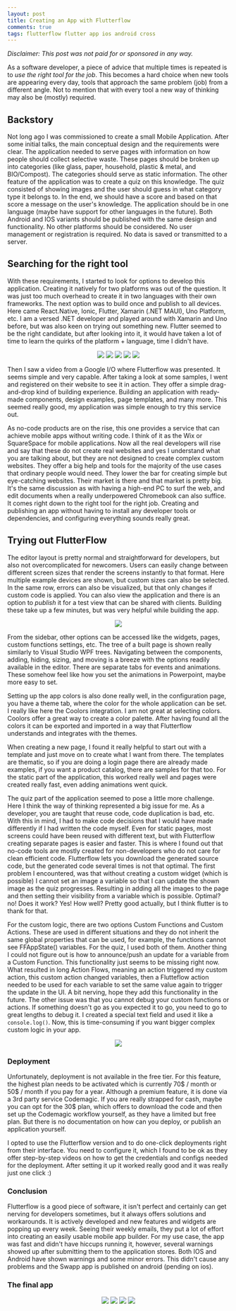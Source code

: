 ```yaml
---
layout: post
title: Creating an App with Flutterflow
comments: true
tags: flutterflow flutter app ios android cross
---
```


_Disclaimer: This post was not paid for or sponsored in any way._

As a software developer, a piece of advice that multiple times is repeated is to _use the right tool for the job_. This becomes a hard choice when new tools are appearing every day, tools that approach the same problem (job) from a different angle. Not to mention that with every tool a new way of thinking may also be (mostly) required.

## Backstory

Not long ago I was commissioned to create a small Mobile Application. After some initial talks, the main conceptual design and the requirements were clear. The application needed to serve pages with information on how people should collect selective waste. These pages should be broken up into categories (like glass, paper, household, plastic & metal, and BIO/Compost). The categories should serve as static information. The other feature of the application was to create a quiz on this knowledge. The quiz consisted of showing images and the user should guess in what category type it belongs to. In the end, we should have a score and based on that score a message on the user's knowledge. The application should be in one language (maybe have support for other languages in the future). Both Android and IOS variants should be published with the same design and functionality. No other platforms should be considered. No user management or registration is required. No data is saved or transmitted to a server.

## Searching for the right tool

With these requirements, I started to look for options to develop this application. Creating it natively for two platforms was out of the question. It was just too much overhead to create it in two languages with their own frameworks. The next option was to build once and publish to all devices. Here came React.Native, Ionic, Flutter, Xamarin (.NET MAUI), Uno Platform, etc. I am a versed .NET developer and played around with Xamarin and Uno before, but was also keen on trying out something new. Flutter seemed to be the right candidate, but after looking into it, it would have taken a lot of time to learn the quirks of the platform + language, time I didn't have.

<p align="center">
    <img src="{{ site.baseurl }}/images/flutterflow/react.png" class="imgHeight100"/>
    <img src="{{ site.baseurl }}/images/flutterflow/ionic.png" class="imgHeight100"/>
    <img src="{{ site.baseurl }}/images/flutterflow/maui.png" class="imgHeight100"/>
    <img src="{{ site.baseurl }}/images/flutterflow/flutter.png" class="imgHeight100"/>
    <img src="{{ site.baseurl }}/images/flutterflow/uno.png" class="imgHeight100"/>
</p>
    
Then I saw a video from a Google I/O where Flutterflow was presented. It seems simple and very capable. After taking a look at some samples, I went and registered on their website to see it in action. They offer a simple drag-and-drop kind of building experience. Building an application with ready-made components, design examples, page templates, and many more. This seemed really good, my application was simple enough to try this service out.

As no-code products are on the rise, this one provides a service that can achieve mobile apps without writing code. I think of it as the Wix or SquareSpace for mobile applications. Now all the real developers will rise and say that these do not create real websites and yes I understand what you are talking about, but they are not designed to create complex custom websites. They offer a big help and tools for the majority of the use cases that ordinary people would need. They lower the bar for creating simple but eye-catching websites. Their market is there and that market is pretty big. It's the same discussion as with having a high-end PC to surf the web, and edit documents when a really underpowered Chromebook can also suffice. It comes right down to the right tool for the right job. Creating and publishing an app without having to install any developer tools or dependencies, and configuring everything sounds really great.

## Trying out FlutterFlow

The editor layout is pretty normal and straightforward for developers, but also not overcomplicated for newcomers. Users can easily change between different screen sizes that render the screens instantly to that format. Here multiple example devices are shown, but custom sizes can also be selected. In the same row, errors can also be visualized, but that only changes if custom code is applied. You can also view the application and there is an option to _publish_ it for a test view that can be shared with clients. Building these take up a few minutes, but was very helpful while building the app.

<p align="center">
    <img src="{{ site.baseurl }}/images/flutterflow/topBar.png"/>
</p>

From the sidebar, other options can be accessed like the widgets, pages, custom functions settings, etc. The tree of a built page is shown really similarly to Visual Studio WPF trees. Navigating between the components, adding, hiding, sizing, and moving is a breeze with the options readily available in the editor. There are separate tabs for events and animations. These somehow feel like how you set the animations in Powerpoint, maybe more easy to set.

Setting up the app colors is also done really well, in the configuration page, you have a theme tab, where the color for the whole application can be set. I really like here the Coolors integration. I am not great at selecting colors. Coolors offer a great way to create a color palette. After having found all the colors it can be exported and imported in a way that Flutterflow understands and integrates with the themes.

When creating a new page, I found it really helpful to start out with a template and just move on to create what I want from there. The templates are thematic, so if you are doing a login page there are already made examples, if you want a product catalog, there are samples for that too. For the static part of the application, this worked really well and pages were created really fast, even adding animations went quick.

The quiz part of the application seemed to pose a little more challenge. Here I think the way of thinking represented a big issue for me. As a developer, you are taught that reuse code, code duplication is bad, etc. With this in mind, I had to make code decisions that I would have made differently if I had written the code myself. Even for static pages, most screens could have been reused with different text, but with Flutterflow creating separate pages is easier and faster. This is where I found out that no-code tools are mostly created for non-developers who do not care for clean efficient code. Flutterflow lets you download the generated source code, but the generated code several times is not that optimal.
The first problem I encountered, was that without creating a custom widget (which is possible) I cannot set an image a variable so that I can update the shown image as the quiz progresses. Resulting in adding all the images to the page and then setting their visibility from a variable which is possible. Optimal? no! Does it work? Yes! How well? Pretty good actually, but I think flutter is to thank for that.

For the custom logic, there are two options Custom Functions and Custom Actions. These are used in different situations and they do not inherit the same global properties that can be used, for example, the functions cannot see FFAppState() variables. For the quiz, I used both of them. Another thing I could not figure out is how to announce/push an update for a variable from a Custom Function. This functionality just seems to be missing right now. What resulted in long Action Flows, meaning an action triggered my custom action, this custom action changed variables, then a Flutteflow action needed to be used for each variable to set the same value again to trigger the update in the UI. A bit nerving, hope they add this functionality in the future. The other issue was that you cannot debug your custom functions or actions. If something doesn't go as you expected it to go, you need to go to great lengths to debug it. I created a special text field and used it like a `console.log()`. Now, this is time-consuming if you want bigger complex custom logic in your app.

<p align="center">
    <img src="{{ site.baseurl }}/images/flutterflow/actionFlow.png"/>
</p>

### Deployment

Unfortunately, deployment is not available in the free tier. For this feature, the highest plan needs to be activated which is currently 70$ / month or 50$ / month if you pay for a year. Although a premium feature, it is done via a 3rd party service Codemagic. If you are really strapped for cash, maybe you can opt for the 30$ plan, which offers to download the code and then set up the Codemagic workflow yourself, as they have a limited but free plan. But there is no documentation on how can you deploy, or publish an application yourself.

I opted to use the Flutterflow version and to do one-click deployments right from their interface. You need to configure it, which I found to be ok as they offer step-by-step videos on how to get the credentials and configs needed for the deployment. After setting it up it worked really good and it was really just one click :)

### Conclusion

Flutterflow is a good piece of software, it isn't perfect and certainly can get nerving for developers sometimes, but it always offers solutions and workarounds. It is actively developed and new features and widgets are popping up every week. Seeing their weekly emails, they put a lot of effort into creating an easily usable mobile app builder. For my use case, the app was fast and didn't have hiccups running it, however, several warnings showed up after submitting them to the application stores. Both IOS and Android have shown warnings and some minor errors. This didn't cause any problems and the Swapp app is published on android (pending on ios).

### The final app

<p align="center">
    <img src="{{ site.baseurl }}/images/flutterflow/1.png" class="imgWeight100"/>
    <img src="{{ site.baseurl }}/images/flutterflow/2.png" class="imgWeight100"/>
    <img src="{{ site.baseurl }}/images/flutterflow/3.png" class="imgWeight100"/>
    <img src="{{ site.baseurl }}/images/flutterflow/4.png" class="imgWeight100"/>
</p>

